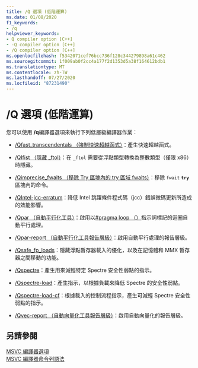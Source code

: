```yaml
---
title: /Q 選項 (低階運算)
ms.date: 01/08/2020
f1_keywords:
- /q
helpviewer_keywords:
- Q compiler option [C++]
- -Q compiler option [C++]
- /Q compiler option [C++]
ms.openlocfilehash: f5342071cef76bcc736f128c344279898a61c462
ms.sourcegitcommit: 1f009ab0f2cc4a177f2d1353d5a38f164612bdb1
ms.translationtype: MT
ms.contentlocale: zh-TW
ms.lasthandoff: 07/27/2020
ms.locfileid: "87231490"
---
```

# <a name="q-options-low-level-operations"></a>/Q 選項 (低階運算)

您可以使用 **/q**編譯器選項來執行下列低層級編譯器作業：

- [/Qfast_transcendentals （強制快速超越函式）](qfast-transcendentals-force-fast-transcendentals.md)：產生快速超越函式。

- [/QIfist （隱藏 _ftol）](qifist-suppress-ftol.md)：在 `_ftol` 需要從浮點類型轉換為整數類型（僅限 x86）時隱藏。

- [/Qimprecise_fwaits （移除 Try 區塊內的 try 區域 fwaits）](qimprecise-fwaits-remove-fwaits-inside-try-blocks.md)：移除 `fwait` **`try`** 區塊內的命令。

- [/QIntel-jcc-erratum](qintel-jcc-erratum.md)：降低 Intel 跳躍條件程式碼（jcc）錯誤微碼更新所造成的效能影響。

- [/Qpar （自動平行化工具）](qpar-auto-parallelizer.md)：啟用以[#pragma loop （）](../../preprocessor/loop.md)指示詞標記的迴圈自動平行處理。

- [/Qpar-report （自動平行化工具報告層級）](qpar-report-auto-parallelizer-reporting-level.md)：啟用自動平行處理的報告層級。

- [/Qsafe_fp_loads](qsafe-fp-loads.md)：隱藏浮點暫存器載入的優化，以及在記憶體和 MMX 暫存器之間移動的功能。

- [/Qspectre](qspectre.md)：產生用來減輕特定 Spectre 安全性弱點的指示。

- [/Qspectre-load](qspectre-load.md)：產生指示，以根據負載來降低 Spectre 的安全性弱點。

- [/Qspectre-load-cf](qspectre-load-cf.md)：根據載入的控制流程指示，產生可減輕 Spectre 安全性弱點的指示。

- [/Qvec-report （自動向量化工具報告層級）](qvec-report-auto-vectorizer-reporting-level.md)：啟用自動向量化的報告層級。

## <a name="see-also"></a>另請參閱

[MSVC 編譯器選項](compiler-options.md)<br/>
[MSVC 編譯器命令列語法](compiler-command-line-syntax.md)
